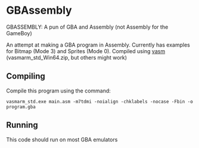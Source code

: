 # GBAssembly
GBASSEMBLY: A pun of GBA and Assembly (not Assembly for the GameBoy)

An attempt at making a GBA program in Assembly. Currently has examples for Bitmap (Mode 3) and Sprites (Mode 0).
Compiled using [vasm](http://sun.hasenbraten.de/vasm/index.php?view=binrel) (vasmarm_std_Win64.zip, but others might work)

## Compiling
Compile this program using the command:
```
vasmarm_std.exe main.asm -m7tdmi -noialign -chklabels -nocase -Fbin -o program.gba
```

## Running
This code should run on most GBA emulators